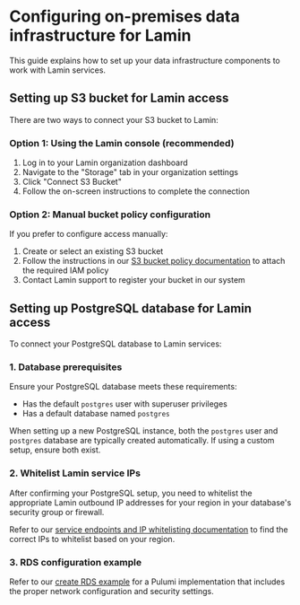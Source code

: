 # Configuring on-premises data infrastructure for Lamin

This guide explains how to set up your data infrastructure components to work with Lamin services.

## Setting up S3 bucket for Lamin access

There are two ways to connect your S3 bucket to Lamin:

### Option 1: Using the Lamin console (recommended)

1. Log in to your Lamin organization dashboard
2. Navigate to the "Storage" tab in your organization settings
3. Click "Connect S3 Bucket"
4. Follow the on-screen instructions to complete the connection

### Option 2: Manual bucket policy configuration

If you prefer to configure access manually:

1. Create or select an existing S3 bucket
2. Follow the instructions in our [S3 bucket policy documentation](bucket-policy.md) to attach the required IAM policy
3. Contact Lamin support to register your bucket in our system

## Setting up PostgreSQL database for Lamin access

To connect your PostgreSQL database to Lamin services:

### 1. Database prerequisites

Ensure your PostgreSQL database meets these requirements:

- Has the default `postgres` user with superuser privileges
- Has a default database named `postgres`

When setting up a new PostgreSQL instance, both the `postgres` user and `postgres` database are typically created automatically. If using a custom setup, ensure both exist.

### 2. Whitelist Lamin service IPs

After confirming your PostgreSQL setup, you need to whitelist the appropriate Lamin outbound IP addresses for your region in your database's security group or firewall.

Refer to our [service endpoints and IP whitelisting documentation](service-endpoints.md) to find the correct IPs to whitelist based on your region.

### 3. RDS configuration example

Refer to our [create RDS example](create-rds-example.md) for a Pulumi implementation that includes the proper network configuration and security settings.
